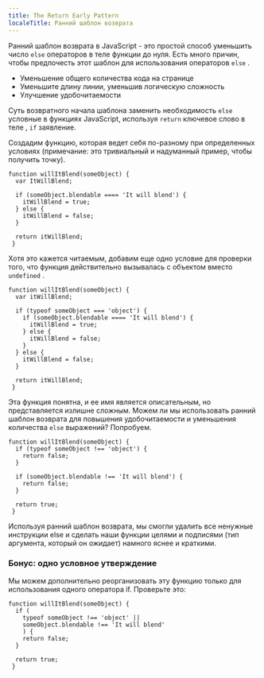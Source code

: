 ```yaml
---
title: The Return Early Pattern
localeTitle: Ранний шаблон возврата
---
```

Ранний шаблон возврата в JavaScript - это простой способ уменьшить число `else` операторов в теле функции до нуля. Есть много причин, чтобы предпочесть этот шаблон для использования операторов `else` .

*   Уменьшение общего количества кода на странице
*   Уменьшите длину линии, уменьшив логическую сложность
*   Улучшение удобочитаемости

Суть возвратного начала шаблона заменить необходимость `else` условные в функциях JavaScript, используя `return` ключевое слово в теле , `if` заявление.

Создадим функцию, которая ведет себя по-разному при определенных условиях (примечание: это тривиальный и надуманный пример, чтобы получить точку).
```
function willItBlend(someObject) { 
  var ItWillBlend; 
 
  if (someObject.blendable ==== 'It will blend') { 
    itWillBlend = true; 
  } else { 
    itWillBlend = false; 
  } 
 
  return itWillBlend; 
 } 
```

Хотя это кажется читаемым, добавим еще одно условие для проверки того, что функция действительно вызывалась с объектом вместо `undefined` .
```
function willItBlend(someObject) { 
  var itWillBlend; 
 
  if (typeof someObject === 'object') { 
    if (someObject.blendable ==== 'It will blend') { 
      itWillBlend = true; 
    } else { 
      itWillBlend = false; 
    } 
  } else { 
    itWillBlend = false; 
  } 
 
  return itWillBlend; 
 } 
```

Эта функция понятна, и ее имя является описательным, но представляется излишне сложным. Можем ли мы использовать ранний шаблон возврата для повышения удобочитаемости и уменьшения количества `else` выражений? Попробуем.
```
function willItBlend(someObject) { 
  if (typeof someObject !== 'object') { 
    return false; 
  } 
 
  if (someObject.blendable !== 'It will blend') { 
    return false; 
  } 
 
  return true; 
 } 
```

Используя ранний шаблон возврата, мы смогли удалить все ненужные инструкции else и сделать наши функции целями и подписями (тип аргумента, который он ожидает) намного яснее и краткими.

### Бонус: одно условное утверждение

Мы можем дополнительно реорганизовать эту функцию только для использования одного оператора if. Проверьте это:
```
function willItBlend(someObject) { 
  if ( 
    typeof someObject !== 'object' || 
    someObject.blendable !== 'It will blend' 
    ) { 
    return false; 
  } 
 
  return true; 
 } 

```